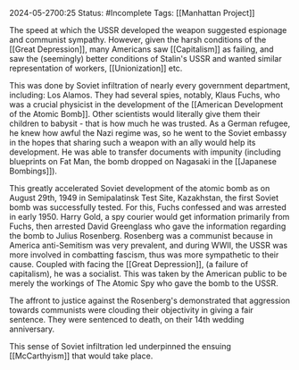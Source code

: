 2024-05-2700:25
Status: #Incomplete 
Tags: [[Manhattan Project]]

The speed at which the USSR developed the weapon suggested espionage and communist sympathy. However, given the harsh conditions of the [[Great Depression]], many Americans saw [[Capitalism]] as failing, and saw the (seemingly) better conditions of Stalin's USSR and wanted similar representation of workers, [[Unionization]] etc. 

This was done by Soviet infiltration of nearly every government department, including: Los Alamos. They had several spies, notably, Klaus Fuchs, who was a crucial physicist in the development of the [[American Development of the Atomic Bomb]]. Other scientists would literally give them their children to babysit - that is how much he was trusted. As a German refugee, he knew how awful the Nazi regime was, so he went to the Soviet embassy in the hopes that sharing such a weapon with an ally would help its development. He was able to transfer documents with impunity (including blueprints on Fat Man, the bomb dropped on Nagasaki in the [[Japanese Bombings]]). 

This greatly accelerated Soviet development of the atomic bomb as on August 29th, 1949 in Semipalatinsk Test Site, Kazakhstan, the first Soviet bomb was successfully tested. For this, Fuchs confessed and was arrested in early 1950. Harry Gold, a spy courier would get information primarily from Fuchs, then arrested David Greenglass who gave the information regarding the bomb to Julius Rosenberg. Rosenberg was a communist because in America anti-Semitism was very prevalent, and during WWII, the USSR was more involved in combatting fascism, thus was more sympathetic to their cause. Coupled with facing the [[Great Depression]], (a failure of capitalism), he was a socialist. This was taken by the American public to be merely the workings of The Atomic Spy who gave the bomb to the USSR.  

The affront to justice against the Rosenberg's demonstrated that aggression towards communists were clouding their objectivity in giving a fair sentence. They were sentenced to death, on their 14th wedding anniversary. 

This sense of Soviet infiltration led underpinned the ensuing [[McCarthyism]] that would take place. 